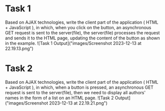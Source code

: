 # Task 1
Based on AJAX technologies, write the client part of the application ( HTML + JavaScript ), in which, when you click on the button, an asynchronous GET request is sent to the server(file), the server(file) processes the request and sends it to the HTML page, updating the content of the button as shown in the example.
![Task 1 Output]("images/Screenshot 2023-12-13 at 22.19.13.png")

# Task 2
Based on AJAX technologies, write the client part of the application ( HTML + JavaScript ), in which, when a button is pressed, an asynchronous GET request is sent to the server(file), then we need to display all authors' names in the form of a list on an HTML page.
![Task 2 Output]("images/Screenshot 2023-12-13 at 22.19.21.png") 